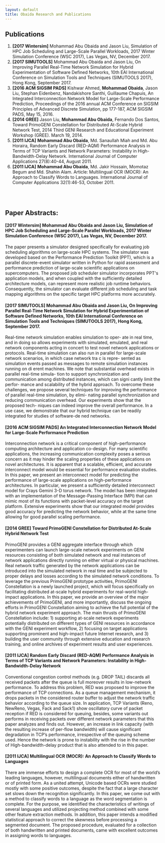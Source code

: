 ```yaml
---
layout: default
title: Obaida Research and Publications
---
```


<div id ="research">

<p>
 <h2> Publications</h2>
  <ol>
      <li><b>[2017 Wintersim]</b> Mohammad Abu Obaida and Jason Liu, Simulation of HPC Job Scheduling and Large-Scale Parallel Workloads, 2017 Winter Simulation Conference (WSC 2017), Las Vegas, NV, December 2017.
      </li>
      <li><b>[2017 SIMUTOOLS]</b> Mohammad Abu Obaida and Jason Liu, On Improving Parallel Real-Time Network Simulation for Hybrid Experimentation of Software Defined Networks, 10th EAI International Conference on Simulation Tools and Techniques (SIMUTOOLS 2017), Hong Kong, September 2017.
      </li>
      <li><b>[2016 ACM SIGSIM PADS]</b> Kishwar Ahmed, <b>Mohammad Obaida</b>, Jason Liu, Stephan Eidenbenz, Nandakishore Santhi, Guillaume Chapuis, An Integrated Interconnection Network Model for Large-Scale Performance Prediction, Proceedings of the 2016 annual ACM Conference on SIGSIM Principles of Advanced Discrete Simulation, pp 177-187, ACM SIGSIM PADS, May 15, 2016.
      </li>
      <li><b>[2014 GREE]</b> Jason Liu, <b>Mohammad Abu Obaida</b>, Fernando Dos Santos, Toward PrimoGENI Constellation for Distributed At-Scale Hybrid Network Test, 2014 Third GENI Research and Educational Experiment Workshop (GREE). March 19, 2014. 
      </li>
      <li><b>[2011 IJCA]</b> <b>Mohammad Abu Obaida</b>, Md. Sanaullah Miah and Md. Abu Horaira, Random Early Discard (RED-AQM) Performance Analysis in Terms of TCP Variants and Network Parameters: Instability in High-Bandwidth-Delay Network. International Journal of Computer Applications 27(8):40-44, August 2011.
      </li>
      <li><b>[2011 IJCA]</b> <b>Mohammad Abu Obaida</b>, Md. Jakir Hossain, Momotaz Begum and Md. Shahin Alam. Article: Multilingual OCR (MOCR): An Approach to Classify Words to Languages. International Journal of Computer Applications 32(1):46-53, October 2011.
      </li>
  </ol>
</p><br><br>

<h2> Paper Abstracts:</h2>





<p><h4> [2017 Wintersim] Mohammad Abu Obaida and Jason Liu, Simulation of HPC Job Scheduling and Large-Scale Parallel Workloads, 2017 Winter Simulation Conference (WSC 2017), Las Vegas, NV, December 2017. </h4>
The paper presents a simulator designed specifically for evaluating
job scheduling algorithms on large-scale HPC systems.  The simulator
was developed based on the Performance Prediction Toolkit (PPT), which
is a parallel discrete-event simulator written in Python for rapid
assessment and performance prediction of large-scale scientific
applications on supercomputers.  The proposed job scheduler simulator
incorporates PPT's application models, and when coupled with the
sufficiently detailed architecture models, can represent more
realistic job runtime behaviors.  Consequently, the simulator can
evaluate different job scheduling and task mapping algorithms on the
specific target HPC platforms more accurately.
</p>


<p><h4>[2017 SIMUTOOLS] Mohammad Abu Obaida and Jason Liu, On Improving Parallel Real-Time Network Simulation for Hybrid Experimentation of Software Defined Networks, 10th EAI International Conference on Simulation Tools and Techniques (SIMUTOOLS 2017), Hong Kong, September 2017.</h4>
Real-time network simulation enables simulation to oper- ate in real time, and in doing so allows experiments with simulated, emulated, and real network components acting in concert to test novel network applications or protocols. Real-time simulation can also run in parallel for large-scale network scenarios, in which case network tra c is repre- sented as simulation events passed as messages to remote simulation instances running on di erent machines. We note that substantial overhead exists in parallel real-time simula- tion to support synchronization and communication among distributed instances, which can signi cantly limit the perfor- mance and scalability of the hybrid approach. To overcome these challenges, we propose several techniques for improving the performance of parallel real-time simulation, by elimi- nating parallel synchronization and reducing communication overhead. Our experiments show that the proposed tech- niques can indeed improve the overall performance. In a use case, we demonstrate that our hybrid technique can be readily integrated for studies of software-de ned networks.
</p>

<p>
<h4> [2016 ACM SIGSIM PADS] An Integrated Interconnection Network Model for Large-Scale Performance Prediction</h4>

Interconnection network is a critical component of high-performance computing architecture and application co-design. For many scientific applications, the increasing communication complexity poses a serious concern as it may hinder the scaling properties of these applications on novel architectures. It is apparent that a scalable, efficient, and accurate interconnect model would be essential for performance evaluation studies. In this paper, we present an interconnect model for predicting the performance of large-scale applications on high-performance architectures. In particular, we present a sufficiently detailed interconnect model for Crays Gemini 3-D torus network. The model has been integrated with an implementation of the Message-Passing Interface (MPI) that can mimic most of its functions with packet-level accuracy on the target platform. Extensive experiments show that our integrated model provides good accuracy for predicting the network behavior, while at the same time allowing for good parallel scaling performance.
</p>

<p> <h4> [2014 GREE] Toward PrimoGENI Constellation for Distributed At-Scale Hybrid Network Test</h4>
PrimoGENI provides a GENI aggregate interface through which experimenters can launch large-scale network experiments on GENI resources consisting of both simulated network and real instances of network applications directly running on either virtual or physical machines. Real network traffic generated by the network applications can be introduced into the simulated network in real time and be subjected to proper delays and losses according to the simulated network conditions. To leverage the previous PrimoGENI prototype activities, PrimoGENI Constellation is a newly launched project, which will focus specifically on facilitating distributed at-scale hybrid experiments for real-world high-impact applications. In this paper, we provide an overview of the major achievements of PrimoGENI, and more importantly, discuss the ongoing efforts in PrimoGENI Constellation aiming to achieve the full potential of the hybrid network experiment approach. The main thrusts of PrimoGENI Constellation include: 1) supporting at-scale network experiments potentially distributed on different types of GENI resources in accordance with the GENI experiment workflow, 2) focusing on target applications supporting prominent and high-impact future Internet research, and 3) building the user community through extensive education and research training, and online archives of experiment results and user experiences.
</p>

<p> <h4>[2011 IJCA] Random Early Discard (RED-AQM) Performance Analysis in Terms of TCP Variants and Network Parameters: Instability in High-Bandwidth-Delay Network</h4>
Conventional congestion control methods (e.g. DROP TAIL) discards all received packets after the queue is full moreover results in low-network performance. To address this problem, RED was proposed to improve the performance of TCP connections. As a queue management mechanism, it drops packets in the considered router buffer to adjust the network traffic behavior according to the queue size. In application, TCP Variants (Reno, NewReno, Vegas, Fack and Sack1) show oscillatory curve of packet reception if RED is considered for queuing, besides, some variants out performs in receiving packets over different network parameters that this paper analyzes and finds out. However, an increase in link capacity (with the resulting increase of per-flow bandwidth) will cause significant degradation in TCP’s performance, irrespective of the queuing scheme used. Hence the network is prone to instability with the rise in the number of High-bandwidth-delay product that is also attended to in this paper.
</p>

<p>
<h4> [2011 IJCA] Multilingual OCR (MOCR): An Approach to Classify Words to Languages </h4>
There are immense efforts to design a complete OCR for most of the world’s leading languages, however, multilingual documents either of handwritten or of printed form. As a united attempt, Unicode based OCRs were studied mostly with some positive outcomes, despite the fact that a large character set slows down the recognition significantly. In this paper, we come out with a method to classify words to a language as the word segmentation is complete. For the purpose, we identified the characteristics of writings of several languages and utilized projecting method combined with some other feature extraction methods. In addition, this paper intends a modified statistical approach to correct the skewness before processing a segmented document. The proposed procedure, evaluated for a collection of both handwritten and printed documents, came with excellent outcomes in assigning words to languages.
</p>

</div>
